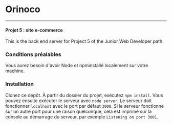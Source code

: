 # Orinoco

---

#### Projet 5 : site e-commerce



This is the back end server for Project 5 of the Junior Web Developer path.

### Conditions préalables ###

Vous aurez besoin d'avoir Node et npminstallé localement sur votre machine.

### Installation ###

Clonez ce dépôt. À partir du dossier du projet, exécutez `npm install`. Vous pouvez ensuite exécuter le serveur avec `node server`. 
Le serveur doit fonctionner `localhost` avec le port par défaut `3000`. Si le serveur fonctionne sur un autre port pour une raison quelconque, cela est imprimé sur la console au démarrage du serveur, par exemple `Listening on port 3001`.
 
